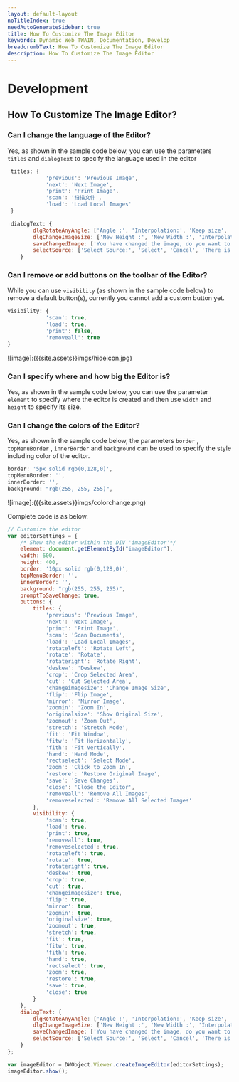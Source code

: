 ```yaml
---
layout: default-layout
noTitleIndex: true
needAutoGenerateSidebar: true
title: How To Customize The Image Editor
keywords: Dynamic Web TWAIN, Documentation, Develop
breadcrumbText: How To Customize The Image Editor
description: How To Customize The Image Editor
---
```


# Development

## How To Customize The Image Editor? 

### Can I change the language of the Editor?

Yes, as shown in the sample code below, you can use the parameters `titles` and `dialogText` to specify the language used in the editor

``` javascript
 titles: {
            'previous': 'Previous Image',
            'next': 'Next Image',
            'print': 'Print Image',
            'scan': '扫描文件',
            'load': 'Load Local Images'
 }
```
``` javascript
 dialogText: {
        dlgRotateAnyAngle: ['Angle :', 'Interpolation:', 'Keep size', '  OK  ', 'Cancel'],
        dlgChangeImageSize: ['New Height :', 'New Width :', 'Interpolation method:', '  OK  ', 'Cancel'],
        saveChangedImage: ['You have changed the image, do you want to keep the change(s)?', '  Yes  ', '  No  '],
        selectSource: ['Select Source:', 'Select', 'Cancel', 'There is no source available']
    }
```


### Can I remove or add buttons on the toolbar of the Editor?

While you can use `visibility` (as shown in the sample code below) to remove a default button(s), currently you cannot add a custom button yet.

``` javascript
visibility: {
            'scan': true,
            'load': true,
            'print': false,
            'removeall': true
}
```
![image]:({{site.assets}}imgs/hideicon.jpg)

### Can I specify where and how big the Editor is? 

Yes, as shown in the sample code below, you can use the parameter `element` to specify where the editor is created and then use `width` and `height` to specify its size.

### Can I change the colors of the Editor?

Yes, as shown in the sample code below, the parameters `border` , `topMenuBorder` , `innerBorder` and `background` can be used to specify the style including color of the editor.

``` javascript
border: '5px solid rgb(0,128,0)',
topMenuBorder: '',
innerBorder: '',
background: "rgb(255, 255, 255)",
```

![image]:({{site.assets}}imgs/colorchange.png)

Complete code is as below.

``` javascript
// Customize the editor
var editorSettings = {
    /* Show the editor within the DIV 'imageEditor'*/
    element: document.getElementById("imageEditor"),
    width: 600,
    height: 400,
    border: '10px solid rgb(0,128,0)',
    topMenuBorder: '',
    innerBorder: '',
    background: "rgb(255, 255, 255)",
    promptToSaveChange: true,
    buttons: {
        titles: {
            'previous': 'Previous Image',
            'next': 'Next Image',
            'print': 'Print Image',
            'scan': 'Scan Documents',
            'load': 'Load Local Images',
            'rotateleft': 'Rotate Left',
            'rotate': 'Rotate',
            'rotateright': 'Rotate Right',
            'deskew': 'Deskew',
            'crop': 'Crop Selected Area',
            'cut': 'Cut Selected Area',
            'changeimagesize': 'Change Image Size',
            'flip': 'Flip Image',
            'mirror': 'Mirror Image',
            'zoomin': 'Zoom In',
            'originalsize': 'Show Original Size',
            'zoomout': 'Zoom Out',
            'stretch': 'Stretch Mode',
            'fit': 'Fit Window',
            'fitw': 'Fit Horizontally',
            'fith': 'Fit Vertically',
            'hand': 'Hand Mode',
            'rectselect': 'Select Mode',
            'zoom': 'Click to Zoom In',
            'restore': 'Restore Original Image',
            'save': 'Save Changes',
            'close': 'Close the Editor',
            'removeall': 'Remove All Images',
            'removeselected': 'Remove All Selected Images'
        },
        visibility: {
            'scan': true,
            'load': true,
            'print': true,
            'removeall': true,
            'removeselected': true,
            'rotateleft': true,
            'rotate': true,
            'rotateright': true,
            'deskew': true,
            'crop': true,
            'cut': true,
            'changeimagesize': true,
            'flip': true,
            'mirror': true,
            'zoomin': true,
            'originalsize': true,
            'zoomout': true,
            'stretch': true,
            'fit': true,
            'fitw': true,
            'fith': true,
            'hand': true,
            'rectselect': true,
            'zoom': true,
            'restore': true,
            'save': true,
            'close': true
        }
    },
    dialogText: {
        dlgRotateAnyAngle: ['Angle :', 'Interpolation:', 'Keep size', '  OK  ', 'Cancel'],
        dlgChangeImageSize: ['New Height :', 'New Width :', 'Interpolation method:', '  OK  ', 'Cancel'],
        saveChangedImage: ['You have changed the image, do you want to keep the change(s)?', '  Yes  ', '  No  '],
        selectSource: ['Select Source:', 'Select', 'Cancel', 'There is no source available']
    }
};

var imageEditor = DWObject.Viewer.createImageEditor(editorSettings);
imageEditor.show();
```
